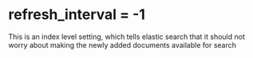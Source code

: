 
# refresh_interval = -1

This is an index level setting, which tells elastic search that it should not worry about making the newly added documents available for search
